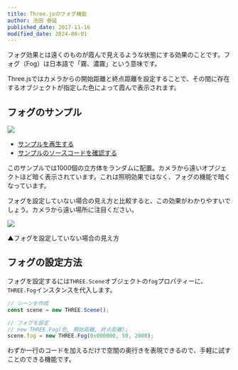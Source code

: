 ```yaml
---
title: Three.jsのフォグ機能
author: 池田 泰延
published_date: 2017-11-16
modified_date: 2024-08-01
---
```


フォグ効果とは遠くのものが霞んで見えるような状態にする効果のことです。フォグ（Fog）は日本語で「霧、濃霧」という意味です。

Three.jsではカメラからの開始距離と終点距離を設定することで、その間に存在するオブジェクトが指定した色によって霞んで表示されます。


## フォグのサンプル 


![](../imgs/fog.png)

- [サンプルを再生する](https://ics-creative.github.io/tutorial-three/samples/fog.html)
- [サンプルのソースコードを確認する](../samples/fog.html)

このサンプルでは1000個の立方体をランダムに配置。カメラから遠いオブジェクトほど暗く表示されています。これは照明効果ではなく、フォグの機能で暗くなっています。


フォグを設定していない場合の見え方と比較すると、この効果がわかりやすいでしょう。カメラから遠い場所に注目ください。

![](../imgs/fog_off.png)

▲フォグを設定していない場合の見え方


## フォグの設定方法

フォグを設定するには`THREE.Scene`オブジェクトの`fog`プロパティーに、`THREE.Fog`インスタンスを代入します。

```js
// シーンを作成
const scene = new THREE.Scene();

// フォグを設定
// new THREE.Fog(色, 開始距離, 終点距離);
scene.fog = new THREE.Fog(0x000000, 50, 2000);
```

わずか一行のコードを加えるだけで空間の奥行きを表現できるので、手軽に試すことのできる機能です。
